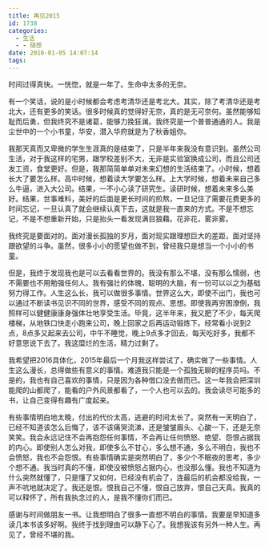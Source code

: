 ```yaml
---
title: 再见2015
id: 1738
categories:
  - 生活
  - - 随想
date: 2016-01-05 14:07:14
tags:
---
```


时间过得真快。一恍惚，就是一年了。生命中太多的无奈。

有一个笑话，说的是小时候都会考虑考清华还是考北大。其实，除了考清华还是考北大，还有更多的笑话。很多时候真的觉得好无奈，真的是无可奈何。虽然能够知耻而后勇，但我终究不是诸葛，能够力挽狂澜。我终究是一个普普通通的人。我是尘世中的一个小书童，华安，潜入华府就是为了秋香姐你。

我那天真而又卑微的学生生涯真的是结束了，只是半年来我没有意识到。虽然公司生活，对于我这样的宅男，跟学校差别不大，无非是实验室换成公司，而且公司还发工资，食堂更好。但是，我那简简单单对未来幻想的生活结束了。小时候，想着长大了要怎么样。高中时候，想着读大学要怎么样。上大学时候，想着未来自己多么牛逼，进入大公司。结果，一不小心读了研究生。读研时候，想着未来多么美好。结果，世事难料，美好的后面是更长时间的煎熬，一旦记住了需要花费更多的时间忘记，一旦认真了就会继续认真下去，这就是我一直来的方式。不是不想忘记，不是不想重新开始，只是抬头一看发现满目狼藉。花非花，雾非雾。

我终究是要面对的。面对漫长孤独的岁月，面对现实跟理想巨大的差距，面对坚持跟欲望的斗争。虽然，很多小小的愿望也做不到，曾经我只是想当一个小小的书童。

但是，我终于发现我也是可以去看看世界的。我没有那么不堪，没有那么懦弱，也不需要也不用勉强任何人。我有强壮的体魄，聪明的大脑，有一份可以以之为基础努力得工作。人生这么长，我可以做很多事情。世界这么大，即使不出门，我也可以通过不断读书见识不同的世界，感受不同的观点、思想。即使我再穷困潦倒，我照样可以健健康康身强体壮地享受生活。毕竟，这半年来，我又肥了不少，每天爬楼梯，从地铁口快走小跑来公司，晚上回家之后再运动锻炼下。经常看小说到2点，8点多又起来去公司，中午不睡觉，晚上9点多才回去，每天吃好多，我都不好意思说下去了。我这糜烂的生活，精力过剩了。

我希望把2016具体化，2015年最后一个月我这样尝试了，确实做了一些事情。人生这么漫长，总得做些有意义的事情。难道我只能是一个孤独无聊的程序员吗。不是的，我也有自己喜欢的事情，只是因为各种借口没去做而已。这一年我会把深圳能爬的山都爬了，能看的户外风景都看了，一个人也可以去的。我会读尽可能多的书，让自己变得有趣有广度起来。



有些事情明白地太晚，付出的代价太高，逃避的时间太长了。突然有一天明白了，已经不知道该怎么后悔了，该不该痛哭流涕，还是皱皱眉头、心酸一下，还是无奈笑笑。我会永远记住不会再抱怨任何事情，不会再让任何愤怒、绝望、怨恨占据我的内心。即使别人怎么对我，即使多么不甘心，多么想不通，多么不明白，我也不会愤怒，我也不会怨恨。有些事情确实是突然明白了，多少个不眠夜的思考，多少个想不通。我当时真的不懂，即使没被愤怒占据内心，也没那么懂。我也不知道为什么突然就懂了，只是懂了又如何，已经没有机会了，连最后的机会都没给我，一声不吭地就决定了。我还是恨。恨我自己不懂，恨自己放弃，恨自己天真。我真的可以释怀了，所有我执念过的人，是我不懂你们而已。

感谢与时间做朋友一书。让我想明白了很多一直想不明白的事情。我要是早知道多读几本书该多好啊。我终于找到理由可以静下心了。我想我该有另外一种人生。再见了，曾经不堪的我。